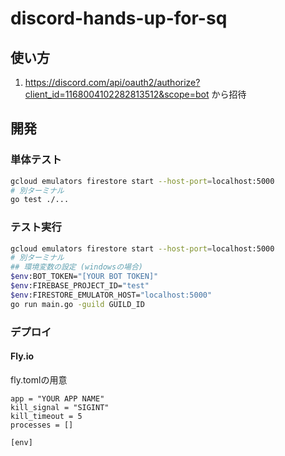 # discord-hands-up-for-sq

## 使い方

1. https://discord.com/api/oauth2/authorize?client_id=1168004102282813512&scope=bot から招待

## 開発

### 単体テスト

```bash
gcloud emulators firestore start --host-port=localhost:5000
# 別ターミナル
go test ./...
```

### テスト実行

```bash
gcloud emulators firestore start --host-port=localhost:5000
# 別ターミナル
## 環境変数の設定 (windowsの場合)
$env:BOT_TOKEN="[YOUR BOT TOKEN]"
$env:FIREBASE_PROJECT_ID="test"
$env:FIRESTORE_EMULATOR_HOST="localhost:5000"
go run main.go -guild GUILD_ID
```

### デプロイ

#### Fly.io

fly.tomlの用意

```
app = "YOUR APP NAME"
kill_signal = "SIGINT"
kill_timeout = 5
processes = []

[env]
```
